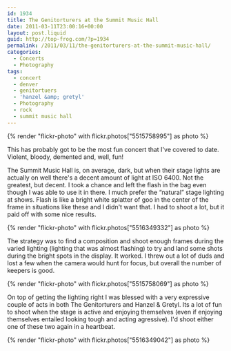 ```yaml
---
id: 1934
title: The Genitorturers at the Summit Music Hall
date: 2011-03-11T23:00:16+00:00
layout: post.liquid
guid: http://top-frog.com/?p=1934
permalink: /2011/03/11/the-genitorturers-at-the-summit-music-hall/
categories:
  - Concerts
  - Photography
tags:
  - concert
  - denver
  - genitortuers
  - 'hanzel &amp; gretyl'
  - Photography
  - rock
  - summit music hall
---
```


{% render "flickr-photo" with flickr.photos["5515758995"] as photo %}

This has probably got to be the most fun concert that I've covered to date. Violent, bloody, demented and, well, fun! 

The Summit Music Hall is, on average, dark, but when their stage lights are actually on well there's a decent amount of light at ISO 6400. Not the greatest, but decent. I took a chance and left the flash in the bag even though I was able to use it in there. I much prefer the &#8220;natural&#8221; stage lighting at shows. Flash is like a bright white splatter of goo in the center of the frame in situations like these and I didn't want that. I had to shoot a lot, but it paid off with some nice results.



{% render "flickr-photo" with flickr.photos["5516349332"] as photo %}

The strategy was to find a composition and shoot enough frames during the varied lighting (lighting that was almost flashing) to try and land some shots during the bright spots in the display. It worked. I threw out a lot of duds and lost a few when the camera would hunt for focus, but overall the number of keepers is good.

{% render "flickr-photo" with flickr.photos["5515758069"] as photo %}

On top of getting the lighting right I was blessed with a very expressive couple of acts in both The Genitorturers and Hanzel & Gretyl. Its a lot of fun to shoot when the stage is active and enjoying themselves (even if enjoying themselves entailed looking tough and acting agressive). I'd shoot either one of these two again in a heartbeat.

{% render "flickr-photo" with flickr.photos["5516349042"] as photo %}
